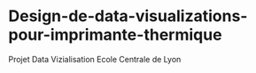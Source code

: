 # Design-de-data-visualizations-pour-imprimante-thermique
Projet Data Vizialisation Ecole Centrale de Lyon
